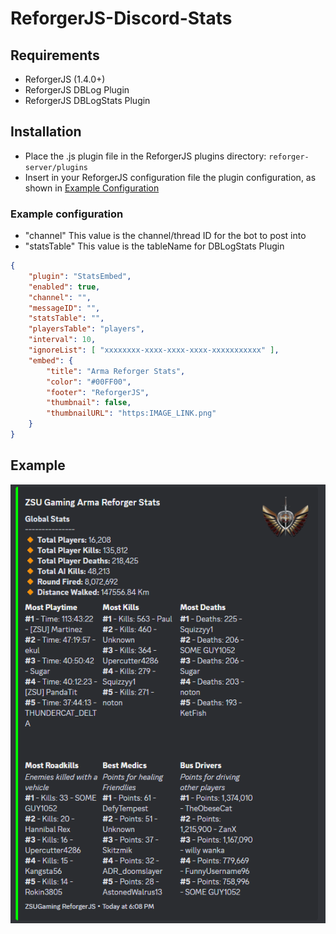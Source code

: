 # ReforgerJS-Discord-Stats

## Requirements
- ReforgerJS (1.4.0+)
- ReforgerJS DBLog Plugin
- ReforgerJS DBLogStats Plugin

## Installation
- Place the .js plugin file in the ReforgerJS plugins directory: `reforger-server/plugins`
- Insert in your ReforgerJS configuration file the plugin configuration, as shown in [Example Configuration](#example-configuration)

### Example configuration
- "channel" This value is the channel/thread ID for the bot to post into
- "statsTable" This value is the tableName for DBLogStats Plugin

```json
{
    "plugin": "StatsEmbed",
    "enabled": true,
    "channel": "",
    "messageID": "",
    "statsTable": "", 
    "playersTable": "players",
    "interval": 10, 
    "ignoreList": [ "xxxxxxxx-xxxx-xxxx-xxxx-xxxxxxxxxxx" ],
    "embed": {
        "title": "Arma Reforger Stats", 
        "color": "#00FF00",
        "footer": "ReforgerJS",
        "thumbnail": false,
        "thumbnailURL": "https:IMAGE_LINK.png"
    }
}
```

## Example 
![Example](https://raw.githubusercontent.com/ZSU-GG-Reforger/ReforgerJS-Discord-Stats/master/StatsExample.png)